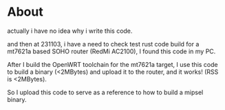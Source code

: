 # About

actually i have no idea why i write this code.

and then at 231103, i have a need to check test rust code build for a mt7621a based SOHO router (RedMi AC2100),
I found this code in my PC.

After I build the OpenWRT toolchain for the mt7621a target, I use this code to build a binary (<2MBytes) and
upload it to the router, and it works! (RSS is <2MBytes).

So I upload this code to serve as a reference to how to build a mipsel binary.
